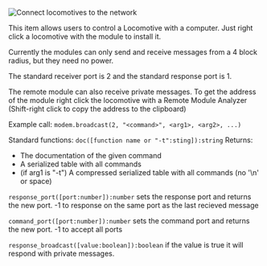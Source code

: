 
![Connect locomotives to the network](item:ocminecart:itemcartremotemodule@0)

This item allows users to control a Locomotive with a computer.
Just right click a locomotive with the module to install it.

Currently the modules can only send and receive messages from a 4 block radius, but they need no power.

The standard receiver port is 2 and the standard response port is 1.

The remote module can also receive private messages.
To get the address of the module right click the locomotive with a Remote Module Analyzer
(Shift-right click to copy the address to the clipboard)

Example call: `modem.broadcast(2, "<command>", <arg1>, <arg2>, ...)`

Standard functions:
`doc([function name or "-t":sting]):string`   Returns:
*  The documentation of the given command
*  A serialized table with all commands
*  (if arg1 is "-t") A compressed serialized table with all commands (no '\n' or space)

`response_port([port:number]):number` sets the response port and returns the new port. -1 to response on the same port as the last recieved message

`command_port([port:number]):number` sets the command port and returns the new port. -1 to accept all ports

`response_broadcast([value:boolean]):boolean` if the value is true it will respond with private messages.

